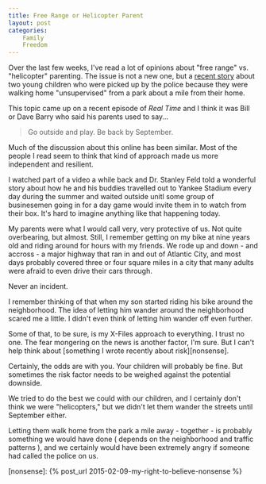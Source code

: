 ```yaml
---
title: Free Range or Helicopter Parent
layout: post
categories:
    Family
    Freedom
---
```

Over the last few weeks, I've read a lot of opinions about "free range" vs. "helicopter" parenting. The issue is not a new one, but a [recent story][story] about two young children who were picked up by the police because they were walking home "unsupervised" from a park about a mile from their home.

This topic came up on a recent episode of _Real Time_ and I think it was Bill or Dave Barry who said his parents used to say...

> Go outside and play. Be back by September.

Much of the discussion about this online has been similar. Most of the people I read seem to think that kind of approach made us more independent and resilient.

I watched part of a video a while back and Dr. Stanley Feld told a wonderful story about how he and his buddies travelled out to Yankee Stadium every day during the summer and waited outside unitl some group of businesemen going in for a day game would invite them in to watch from their box. It's hard to imagine anything like that happening today.

My parents were what I would call very, very protective of us. Not quite overbearing, but almost. Still, I remember getting on my bike at nine years old and riding around for hours with my friends. We rode up and down - and accross - a major highway that ran in and out of Atlantic City, and most days probably covered three or four square miles in a city that many adults were afraid to even drive their cars through.

Never an incident.

I remember thinking of that when my son started riding his bike around the neighborhood. The idea of letting him wander around the neighborhood scared me a little. I didn't even think of letting him wander off even further.

Some of that, to be sure, is my X-Files approach to everything. I trust no one. The fear mongering on the news is another factor, I'm sure. But I can't help think about [something I wrote recently about risk][nonsense].

Certainly, the odds are with you. Your children will probably be fine. But sometimes the risk factor needs to be weighed against the potential downside. 

We tried to do the best we could with our children, and I certainly don't think we were "helicopters," but we didn't let them wander the streets until September either.

Letting them walk home from the park a mile away - together - is probably something we would have done ( depends on the neighborhood and traffic patterns ), and we certainly would have been extremely angry if someone had called the police on us. 

[story]: http://www.sbs.com.au/news/article/2015/04/15/free-range-parenting-us-couple-trouble-after-police-pick-kids-walking-home-alone

[nonsense]: {% post_url 2015-02-09-my-right-to-believe-nonsense %}

